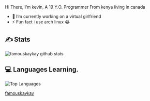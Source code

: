  Hi There, I'm kevin, A 19 Y.O. Programmer From kenya living in canada

- 🔭 I’m currently working on a virtual girlfriend
- ⚡ Fun fact i use arch linux 😂

## ✍️ **Stats**
![famouskaykay github stats](https://github-readme-stats.vercel.app/api?username=famouskaykay&show_icons=true&theme=tokyonight)

## 💻 **Languages Learning.**

![Top Languages](https://github-readme-stats.vercel.app/api/top-langs/?username=thehamkercat&custom_title=Languages%20Im%20learning%20:3&theme=tokyonight&hide_border=true)

[famouskaykay](https://famouskaykay.github.io/time)
